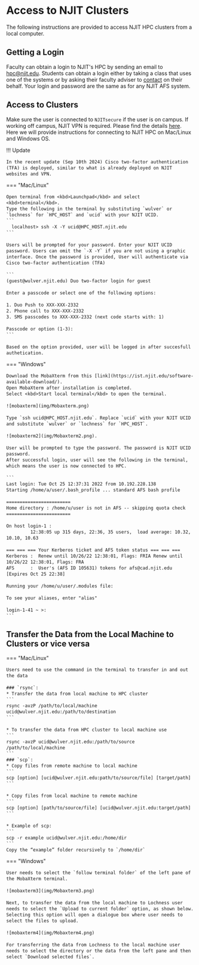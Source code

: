 # Access to NJIT Clusters
The following instructions are provided to access NJIT HPC clusters from a local computer.

## Getting a Login
Faculty can obtain a login to NJIT's HPC by sending an email to [hpc@njit.edu](mailto:hpc@njit.edu). Students can obtain a login either by taking a class that uses one of the systems or by asking their faculty adviser to [contact](mailto:hpc@njit.edu) on their behalf. Your login and password are the same as for any NJIT AFS system.

## Access to Clusters
Make sure the user is connected to `NJITsecure` if the user is on campus. If working off campus, NJIT VPN is required. Please find the details [here](https://ist.njit.edu/vpn).
Here we will provide instructions for connecting to NJIT HPC on Mac/Linux and Windows OS.

!!! Update

    In the recent update (Sep 10th 2024) Cisco two-factor authentication (TFA) is deployed, similar to what is already deployed on NJIT websites and VPN. 

=== "Mac/Linux"

    Open terminal from <kbd>Launchpad</kbd> and select <kbd>terminal</kbd>.
    Type the following in the terminal by substituting `wulver` or `lochness` for `HPC_HOST` and `ucid` with your NJIT UCID.
    ```
      localhost> ssh -X -Y ucid@HPC_HOST.njit.edu  
    ```
    
    Users will be prompted for your password. Enter your NJIT UCID password. Users can omit the `-X -Y` if you are not using a graphic interface. Once the password is provided, User will authenticate via Cisco two-factor authentication (TFA)
    
    ```
    (guest@wulver.njit.edu) Duo two-factor login for guest

    Enter a passcode or select one of the following options:

    1. Duo Push to XXX-XXX-2332
    2. Phone call to XXX-XXX-2332
    3. SMS passcodes to XXX-XXX-2332 (next code starts with: 1)

    Passcode or option (1-3):
    ```
      
    Based on the option provided, user will be logged in after succesfull authetication.  

=== "Windows"

    Download the MobaXterm from this [link](https://ist.njit.edu/software-available-download/). 
    Open MobaXterm after installation is completed. 
    Select <kbd>Start local terminal</kbd> to open the terminal.
    
    ![mobaxterm](img/Mobaxterm.png)
    
    Type `ssh ucid@HPC_HOST.njit.edu`. Replace `ucid` with your NJIT UCID and substitute `wulver` or `lochness` for `HPC_HOST`.
    
    ![mobaxterm2](img/Mobaxterm2.png). 
    
    User will be prompted to type the password. The password is NJIT UCID password.
    After successful login, user will see the following in the terminal, which means the user is now connected to HPC.
    
    ```
    Last login: Tue Oct 25 12:37:31 2022 from 10.192.228.138
    Starting /home/a/user/.bash_profile ... standard AFS bash profile
    
    ========================
    Home directory : /home/u/user is not in AFS -- skipping quota check
    ========================
    
    On host login-1 :
             12:38:05 up 315 days, 22:36, 35 users,  load average: 10.32, 10.10, 10.63
    
    === === === Your Kerberos ticket and AFS token status === === ===
    Kerberos :  Renew until 10/26/22 12:38:01, Flags: FRIA Renew until 10/26/22 12:38:01, Flags: FRA
    AFS      :  User's (AFS ID 105631) tokens for afs@cad.njit.edu [Expires Oct 25 22:38]
    
    Running your /home/u/user/.modules file:
    
    To see your aliases, enter "alias"
    
    login-1-41 ~ >:
    ```

## Transfer the Data from the Local Machine to Clusters or vice versa

=== "Mac/Linux"

    Users need to use the command in the terminal to transfer in and out the data 

    ### `rsync`:
    * Transfer the data from local machine to HPC cluster
    ```
    rsync -avzP /path/to/local/machine ucid@wulver.njit.edu:/path/to/destination
    ```
    
    * To transfer the data from HPC cluster to local machine use
    ```
    rsync -avzP ucid@wulver.njit.edu:/path/to/source /path/to/local/machine
    ```
    ### `scp`:
    * Copy files from remote machine to local machine
    ```
    scp [option] [ucid@wulver.njit.edu:path/to/source/file] [target/path]
    ```

    * Copy files from local machine to remote machine
    ```
    scp [option] [path/to/source/file] [ucid@wulver.njit.edu:target/path] 
    ```

    * Example of scp:
    ```
    scp -r example ucid@wulver.njit.edu:/home/dir 
    ```
    Copy the “example” folder recursively to `/home/dir`


=== "Windows"

    User needs to select the `follow terminal folder` of the left pane of the MobaXterm terminal. 
    
    ![mobaxterm3](img/Mobaxterm3.png)
    
    Next, to transfer the data from the local machine to Lochness user needs to select the `Upload to current folder` option, as shown below. Selecting this option will open a dialogue box where user needs to select the files to upload.
    
    ![mobaxterm4](img/Mobaxterm4.png)
    
    For transferring the data from Lochness to the local machine user needs to select the directory or the data from the left pane and then select `Download selected files`.


